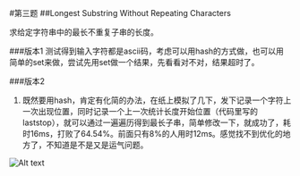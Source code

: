 #第三题
##Longest Substring Without Repeating Characters

求给定字符串中的最长不重复子串的长度。

###版本1
测试得到输入字符都是ascii码，考虑可以用hash的方式做，也可以用简单的set来做，尝试先用set做一个结果，先看看对不对，结果超时了。

###版本2
1. 既然要用hash，肯定有化简的办法，在纸上模拟了几下，发下记录一个字符上一次出现位置，同时记录一个上一次统计长度开始位置（代码里写的laststop），就可以通过一遍遍历得到最长子串，简单修改一下，就成功了，耗时16ms，打败了64.54%。前面只有8%的人用时12ms。感觉找不到优化的地方了，不知道是不是又是运气问题。


![Alt text](https://github.com/YinWenAtBIT/MarkDown_Pic/blob/master/Leetcod_pic/longest_Substring_Without_Repeating_Characters_1.jpg"打败64.54%的对手")

